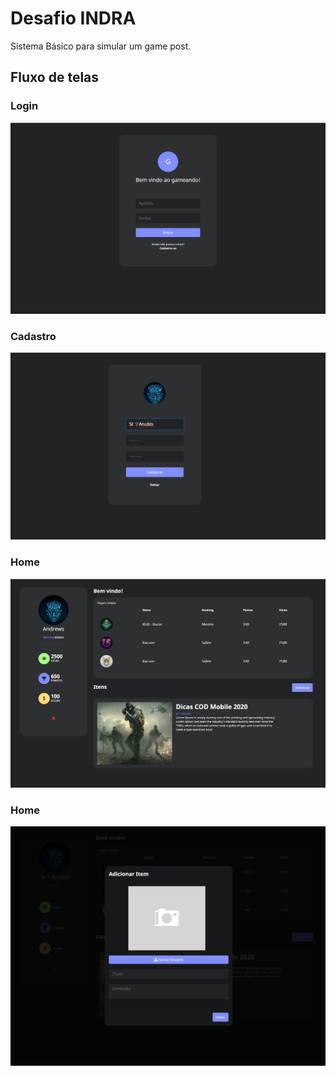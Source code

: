 # Desafio INDRA
Sistema Básico para simular um game post.

## Fluxo de telas

### Login
![GitHub Logo](src/assets/login.png)

### Cadastro
![GitHub Logo](src/assets/cadastro.png)

### Home
![GitHub Logo](src/assets/home.png)

### Home
![GitHub Logo](src/assets/add-item.png)
